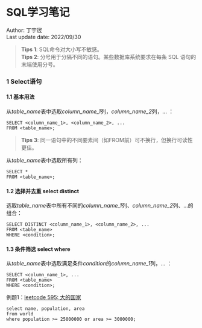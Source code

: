# SQL学习笔记
Author: 丁宇宬   
Last update date: 2022/09/30

>**Tips 1**: SQL命令对大小写不敏感。  
>**Tips 2**: 分号用于分隔不同的语句。某些数据库系统要求在每条 SQL 语句的末端使用分号。    
### 1 **Select语句**    
#### 1.1 基本用法   
从*table_name*表中选取*column_name_1*列，*column_name_2*列，... ：
```
SELECT <column_name_1>, <column_name_2>, ...
FROM <table_name>;
```
>**Tips 3**: 同一语句中的不同要素间（如FROM前）可不换行，但换行可读性更佳。   
 
从*table_name*表中选取所有列：   
```
SELECT *
FROM <table_name>;
```    
#### 1.2 选择并去重 select distinct   
选取*table_name*表中所有不同的*column_name_1*列、*column_name_2*列、...的组合：   
```
SELECT DISTINCT <column_name_1>, <column_name_2>, ...
FROM <table_name>
WHERE <condition>;
```
#### 1.3 条件筛选 select where   
从*table_name*表中选取满足条件*condition*的*column_name_1*列，... ：   
```
SELECT <column_name_1>, ...
FROM <table_name>
WHERE <condition>;
```
例题1：[leetcode 595: 大的国家](https://leetcode.cn/problems/big-countries/)   
```
select name, population, area 
from world
where population >= 25000000 or area >= 3000000;
```
